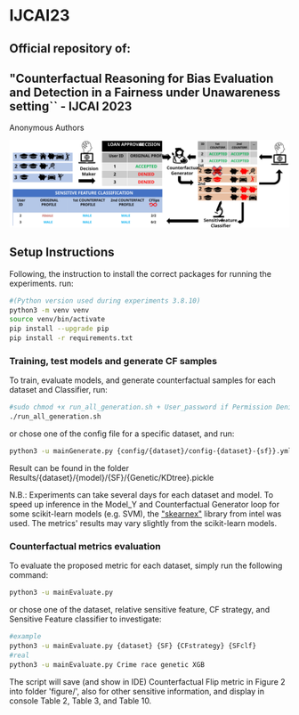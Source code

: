 # IJCAI23


## Official repository of: 
## "Counterfactual Reasoning for Bias Evaluation and Detection in a Fairness under Unawareness setting`` - IJCAI 2023

Anonymous Authors

<img src="figure/Figure.svg">

## Setup Instructions

Following, the instruction to install the correct packages for running the experiments. run:
```bash
#(Python version used during experiments 3.8.10)
python3 -m venv venv
source venv/bin/activate
pip install --upgrade pip
pip install -r requirements.txt
```

### Training, test models and generate CF samples
To train, evaluate models, and generate counterfactual samples for each dataset and Classifier, run:

```bash
#sudo chmod +x run_all_generation.sh + User_password if Permission Denied 
./run_all_generation.sh
```
or chose one of the config file for a specific dataset, and run:
```bash
python3 -u mainGenerate.py {config/{dataset}/config-{dataset}-{sf}}.yml
```

Result can be found in the folder Results/{dataset}/{model}/{SF}/{Genetic/KDtree}.pickle

N.B.: Experiments can take several days for each dataset and model. To speed up inference in the Model_Y and Counterfactual Generator loop for some scikit-learn models (e.g. SVM), the ["skearnex"](https://github.com/intel/scikit-learn-intelex) library from intel was used. The metrics' results may vary slightly from the scikit-learn models.

### Counterfactual metrics evaluation
To evaluate the proposed metric for each dataset, simply run the following command:

```bash
python3 -u mainEvaluate.py
```
or chose one of the dataset, relative sensitive feature, CF strategy, and Sensitive Feature classifier to investigate:
```bash
#example
python3 -u mainEvaluate.py {dataset} {SF} {CFstrategy} {SFclf}
#real
python3 -u mainEvaluate.py Crime race genetic XGB
```

The script will save (and show in IDE) Counterfactual Flip metric in Figure 2 into folder 'figure/', also for other 
sensitive information, and display in console Table 2, Table 3, and Table 10.

